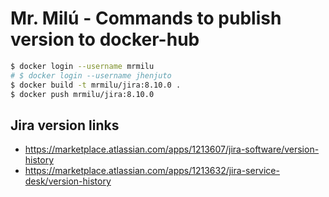 # Mr. Milú - Commands to publish version to docker-hub

```bash
$ docker login --username mrmilu
# $ docker login --username jhenjuto
$ docker build -t mrmilu/jira:8.10.0 .
$ docker push mrmilu/jira:8.10.0
```


## Jira version links
- https://marketplace.atlassian.com/apps/1213607/jira-software/version-history
- https://marketplace.atlassian.com/apps/1213632/jira-service-desk/version-history